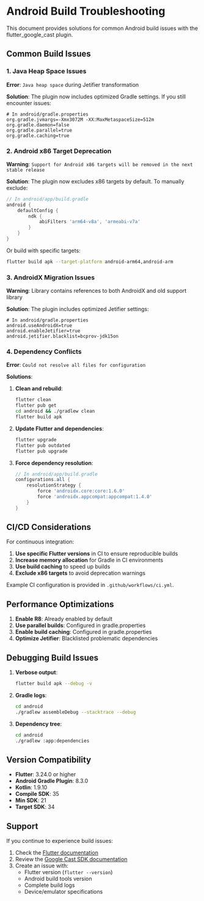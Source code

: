 # Android Build Troubleshooting

This document provides solutions for common Android build issues with the flutter_google_cast plugin.

## Common Build Issues

### 1. Java Heap Space Issues

**Error**: `Java heap space` during Jetifier transformation

**Solution**: The plugin now includes optimized Gradle settings. If you still encounter issues:

```properties
# In android/gradle.properties
org.gradle.jvmargs=-Xmx3072M -XX:MaxMetaspaceSize=512m
org.gradle.daemon=false
org.gradle.parallel=true
org.gradle.caching=true
```

### 2. Android x86 Target Deprecation

**Warning**: `Support for Android x86 targets will be removed in the next stable release`

**Solution**: The plugin now excludes x86 targets by default. To manually exclude:

```gradle
// In android/app/build.gradle
android {
    defaultConfig {
        ndk {
            abiFilters 'arm64-v8a', 'armeabi-v7a'
        }
    }
}
```

Or build with specific targets:
```bash
flutter build apk --target-platform android-arm64,android-arm
```

### 3. AndroidX Migration Issues

**Warning**: Library contains references to both AndroidX and old support library

**Solution**: The plugin includes optimized Jetifier settings:

```properties
# In android/gradle.properties
android.useAndroidX=true
android.enableJetifier=true
android.jetifier.blacklist=bcprov-jdk15on
```

### 4. Dependency Conflicts

**Error**: `Could not resolve all files for configuration`

**Solutions**:

1. **Clean and rebuild**:
   ```bash
   flutter clean
   flutter pub get
   cd android && ./gradlew clean
   flutter build apk
   ```

2. **Update Flutter and dependencies**:
   ```bash
   flutter upgrade
   flutter pub outdated
   flutter pub upgrade
   ```

3. **Force dependency resolution**:
   ```gradle
   // In android/app/build.gradle
   configurations.all {
       resolutionStrategy {
           force 'androidx.core:core:1.6.0'
           force 'androidx.appcompat:appcompat:1.4.0'
       }
   }
   ```

## CI/CD Considerations

For continuous integration:

1. **Use specific Flutter versions** in CI to ensure reproducible builds
2. **Increase memory allocation** for Gradle in CI environments
3. **Use build caching** to speed up builds
4. **Exclude x86 targets** to avoid deprecation warnings

Example CI configuration is provided in `.github/workflows/ci.yml`.

## Performance Optimizations

1. **Enable R8**: Already enabled by default
2. **Use parallel builds**: Configured in gradle.properties
3. **Enable build caching**: Configured in gradle.properties
4. **Optimize Jetifier**: Blacklisted problematic dependencies

## Debugging Build Issues

1. **Verbose output**:
   ```bash
   flutter build apk --debug -v
   ```

2. **Gradle logs**:
   ```bash
   cd android
   ./gradlew assembleDebug --stacktrace --debug
   ```

3. **Dependency tree**:
   ```bash
   cd android
   ./gradlew :app:dependencies
   ```

## Version Compatibility

- **Flutter**: 3.24.0 or higher
- **Android Gradle Plugin**: 8.3.0
- **Kotlin**: 1.9.10
- **Compile SDK**: 35
- **Min SDK**: 21
- **Target SDK**: 34

## Support

If you continue to experience build issues:

1. Check the [Flutter documentation](https://docs.flutter.dev/deployment/android)
2. Review the [Google Cast SDK documentation](https://developers.google.com/cast/docs/android_sender)
3. Create an issue with:
   - Flutter version (`flutter --version`)
   - Android build tools version
   - Complete build logs
   - Device/emulator specifications

